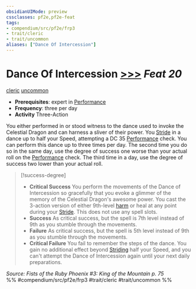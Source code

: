 ```yaml
---
obsidianUIMode: preview
cssclasses: pf2e,pf2e-feat
tags:
- compendium/src/pf2e/frp3
- trait/cleric
- trait/uncommon
aliases: ["Dance Of Intercession"]
---
```

# Dance Of Intercession  [>>>](rules/core-rulebook/chapter-9-playing-the-game.md#Actions "Three-Action") *Feat 20*  
[cleric](rules/traits/cleric.md "Cleric Class Trait")  [uncommon](rules/traits/uncommon.md "Uncommon Rarity Trait")  

- **Prerequisites**: expert in [Performance](compendium/skills.md#Performance)
- **Frequency**: three per day
- **Activity** Three-Action

You either performed in or stood witness to the dance used to invoke the Celestial Dragon and can harness a sliver of their power. You [Stride](rules/actions/stride.md) in a dance up to half your Speed, attempting a DC 35 [Performance](compendium/skills.md#Performance) check. You can perform this dance up to three times per day. The second time you do so in the same day, use the degree of success one worse than your actual roll on the [Performance](compendium/skills.md#Performance) check. The third time in a day, use the degree of success two lower than your actual roll.

> [!success-degree] 
> - **Critical Success** You perform the movements of the Dance of Intercession so gracefully that you evoke a glimmer of the memory of the Celestial Dragon's awesome power. You cast the 3-action version of either 9th-level [harm](compendium/spells/harm.md) or heal at any point during your [Stride](rules/actions/stride.md). This does not use any spell slots.
> - **Success** As critical success, but the spell is 7th level instead of 9th as you stumble through the movements.
> - **Failure** As critical success, but the spell is 5th level instead of 9th as you stumble through the movements.
> - **Critical Failure** You fail to remember the steps of the dance. You gain no additional effect beyond [Striding](rules/actions/stride.md) half your Speed, and you can't attempt the Dance of Intercession again until your next daily preparations.

*Source: Fists of the Ruby Phoenix #3: King of the Mountain p. 75*  
%% #compendium/src/pf2e/frp3 #trait/cleric #trait/uncommon %%